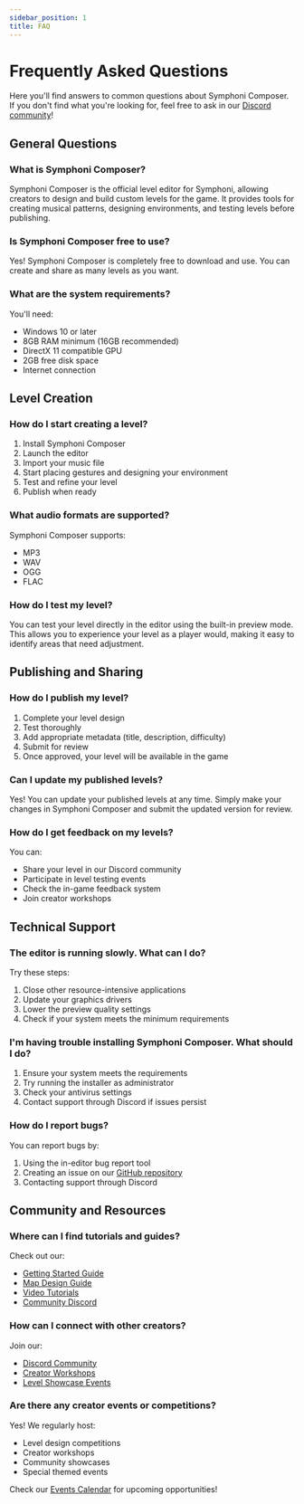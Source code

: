 ```yaml
---
sidebar_position: 1
title: FAQ
---
```


# Frequently Asked Questions

Here you'll find answers to common questions about Symphoni Composer. If you don't find what you're looking for, feel free to ask in our [Discord community](https://discord.gg/symphoni)!

## General Questions

### What is Symphoni Composer?
Symphoni Composer is the official level editor for Symphoni, allowing creators to design and build custom levels for the game. It provides tools for creating musical patterns, designing environments, and testing levels before publishing.

### Is Symphoni Composer free to use?
Yes! Symphoni Composer is completely free to download and use. You can create and share as many levels as you want.

### What are the system requirements?
You'll need:
- Windows 10 or later
- 8GB RAM minimum (16GB recommended)
- DirectX 11 compatible GPU
- 2GB free disk space
- Internet connection

## Level Creation

### How do I start creating a level?
1. Install Symphoni Composer
2. Launch the editor
3. Import your music file
4. Start placing gestures and designing your environment
5. Test and refine your level
6. Publish when ready

### What audio formats are supported?
Symphoni Composer supports:
- MP3
- WAV
- OGG
- FLAC

### How do I test my level?
You can test your level directly in the editor using the built-in preview mode. This allows you to experience your level as a player would, making it easy to identify areas that need adjustment.

## Publishing and Sharing

### How do I publish my level?
1. Complete your level design
2. Test thoroughly
3. Add appropriate metadata (title, description, difficulty)
4. Submit for review
5. Once approved, your level will be available in the game

### Can I update my published levels?
Yes! You can update your published levels at any time. Simply make your changes in Symphoni Composer and submit the updated version for review.

### How do I get feedback on my levels?
You can:
- Share your level in our Discord community
- Participate in level testing events
- Check the in-game feedback system
- Join creator workshops

## Technical Support

### The editor is running slowly. What can I do?
Try these steps:
1. Close other resource-intensive applications
2. Update your graphics drivers
3. Lower the preview quality settings
4. Check if your system meets the minimum requirements

### I'm having trouble installing Symphoni Composer. What should I do?
1. Ensure your system meets the requirements
2. Try running the installer as administrator
3. Check your antivirus settings
4. Contact support through Discord if issues persist

### How do I report bugs?
You can report bugs by:
1. Using the in-editor bug report tool
2. Creating an issue on our [GitHub repository](https://github.com/symphoni/symphoni-composer)
3. Contacting support through Discord

## Community and Resources

### Where can I find tutorials and guides?
Check out our:
- [Getting Started Guide](/symphoni-composer/docs/getting-started)
- [Map Design Guide](/symphoni-composer/docs/map-design)
- [Video Tutorials](https://youtube.com/symphoni)
- [Community Discord](https://discord.gg/symphoni)

### How can I connect with other creators?
Join our:
- [Discord Community](https://discord.gg/symphoni)
- [Creator Workshops](/symphoni-composer/docs/community/workshops)
- [Level Showcase Events](/symphoni-composer/docs/community/showcase)

### Are there any creator events or competitions?
Yes! We regularly host:
- Level design competitions
- Creator workshops
- Community showcases
- Special themed events

Check our [Events Calendar](/symphoni-composer/docs/community/events) for upcoming opportunities! 